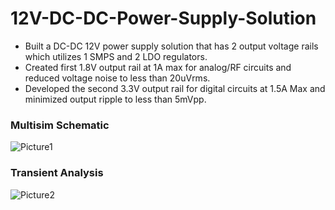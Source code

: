 # 12V-DC-DC-Power-Supply-Solution

*	Built a DC-DC 12V power supply solution that has 2 output voltage rails which utilizes 1 SMPS and 2 LDO regulators.
*	Created first 1.8V output rail at 1A max for analog/RF circuits and reduced voltage noise to less than 20uVrms.
*	Developed the second 3.3V output rail for digital circuits at 1.5A Max and minimized output ripple to less than 5mVpp.

### Multisim Schematic ###
![Picture1](https://user-images.githubusercontent.com/68084112/136662505-cde64ba2-f057-4c45-90d5-fb87fc7ef744.png)


### Transient Analysis ###
![Picture2](https://user-images.githubusercontent.com/68084112/136662507-234448a0-6805-4a8d-8a1e-92f4ea2a58aa.png)


